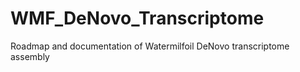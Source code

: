 # WMF_DeNovo_Transcriptome

Roadmap and documentation of Watermilfoil DeNovo transcriptome assembly
